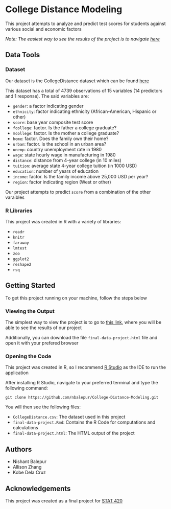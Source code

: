 # College Distance Modeling

This project attempts to analyze and predict test scores for students against various social and economic factors

*Note: The easiest way to see the results of the project is to navigate [here](https://nbalepur.github.io/College-Distance-Modeling)*

## Data Tools

### Dataset

Our dataset is the CollegeDistance dataset which can be found [here](https://rdrr.io/cran/AER/man/CollegeDistance.html)

This dataset has a total of 4739 observations of 15 variables (14 predictors and 1 response). The said variables are:

- `gender`: a factor indicating gender
- `ethnicity`: factor indicating ethnicity (African-American, Hispanic or other)
- `score`: base year composite test score
- `fcollege`: factor. Is the father a college graduate?
- `mcollege`: factor. Is the mother a college graduate?
- `home`: factor. Does the family own their home?
- `urban`: factor. Is the school in an urban area?
- `unemp`: country unemployment rate in 1980
- `wage`: state hourly wage in manufacturing in 1980
- `distance`: distance from 4-year college (in 10 miles)
- `tuition`: average state 4-year college tuition (in 1000 USD)
- `education`: number of years of education
- `income`: factor. Is the family income above 25,000 USD per year?
- `region`: factor indicating region (West or other)

Our project attempts to predict `score` from a combination of the other varaibles

### R Libraries

This project was created in R with a variety of libraries:

- `readr`
- `knitr`
- `faraway`
- `lmtest`
- `zoo`
- `ggplot2`
- `reshape2`
- `rsq`

## Getting Started

To get this project running on your machine, follow the steps below

### Viewing the Output

The simplest way to view the project is to go to [this link](https://nbalepur.github.io/College-Distance-Modeling), where you will be able to see the results of our project

Additionally, you can download the file `final-data-project.html` file and open it with your prefered browser

### Opening the Code

This project was created in R, so I recommend [R Studio](https://rstudio.com/) as the IDE to run the application

After installing R Studio, navigate to your preferred terminal and type the following command:

```
git clone https://github.com/nbalepur/College-Distance-Modeling.git
```

You will then see the following files:

- `CollegeDistance.csv`: The dataset used in this project
- `final-data-project.Rmd`: Contains the R Code for computations and calculations
- `final-data-project.html`: The HTML output of the project

## Authors

- Nishant Balepur
- Allison Zhang
- Kobe Dela Cruz

## Acknowledgements

This project was created as a final project for [STAT 420](http://daviddalpiaz.github.io/appliedstats/)
